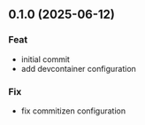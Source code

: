 ## 0.1.0 (2025-06-12)

### Feat

- initial commit
- add devcontainer configuration

### Fix

- fix commitizen configuration
